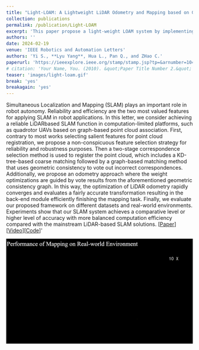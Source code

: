 ```yaml
---
title: "Light-LOAM: A Lightweight LiDAR Odometry and Mapping based on Graph-Matching"
collection: publications
permalink: /publication/Light-LOAM
excerpt: 'This paper propose a light-weight LOAM system by implementing the Graph-Matching based point clouds association. \[[Video](https://youtu.be/cdWClOPjL-4)\]\[[Code](https://github.com/BrenYi/Light-LOAM)\]'
authors: ''
date: 2024-02-19
venue: 'IEEE Robotics and Automation Letters'
authors: 'Yi S., **Lyu Yang**, Hua L., Pan Q., and ZHao C.'
paperurl: 'https://ieeexplore.ieee.org/stamp/stamp.jsp?tp=&arnumber=10439642'
# citation: 'Your Name, You. (2010). &quot;Paper Title Number 2.&quot; <i>Journal 1</i>. 1(2).'
teaser: 'images/light-loam.gif'
break: 'yes'
breakagain: 'yes'
---
```

Simultaneous Localization and Mapping (SLAM) plays an important role in robot autonomy. Reliability and efficiency are the two most valued features for applying SLAM in robot applications. In this letter, we consider achieving a reliable LiDARbased SLAM function in computation-limited platforms, such as quadrotor UAVs based on graph-based point cloud association. First, contrary to most works selecting salient features for point cloud registration, we propose a non-conspicuous feature selection strategy for reliability and robustness purposes. Then a two-stage correspondence selection method is used to register the point cloud, which includes a KD-tree-based coarse matching followed by a graph-based matching method that uses geometric consistency to vote out incorrect correspondences. Additionally, we propose an odometry approach where the weight optimizations are guided by vote results from the aforementioned geometric consistency graph. In this way, the optimization of LiDAR odometry rapidly converges and evaluates a fairly accurate transformation resulting in the back-end module efficiently finishing the mapping task. Finally, we evaluate our proposed framework on different datasets and real-world environments. Experiments show that our SLAM system achieves a comparative level or higher level of accuracy with more balanced computation efficiency compared with the mainstream LiDAR-based SLAM solutions.
\[[Paper](https://ieeexplore.ieee.org/stamp/stamp.jsp?tp=&arnumber=10439642)\][[Video](https://youtu.be/cdWClOPjL-4)\]\[[Code](https://github.com/BrenYi/Light-LOAM)\]'

<img style="float: center;" src="/images/light-loam.gif">

